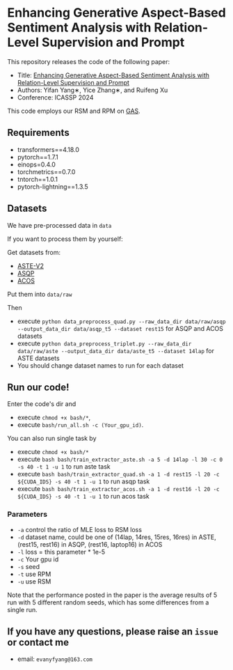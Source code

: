 # Enhancing Generative Aspect-Based Sentiment Analysis with Relation-Level Supervision and Prompt

This repository releases the code of the following paper:

- Title: [Enhancing Generative Aspect-Based Sentiment Analysis with Relation-Level Supervision and Prompt](https://ieeexplore.ieee.org/abstract/document/10448322/)
- Authors: Yifan Yang∗, Yice Zhang∗, and Ruifeng Xu
- Conference: ICASSP 2024

This code employs our RSM and RPM on [GAS](https://aclanthology.org/2021.acl-short.64/).

## Requirements

- transformers==4.18.0
- pytorch==1.7.1
- einops=0.4.0
- torchmetrics==0.7.0
- tntorch==1.0.1
- pytorch-lightning==1.3.5

## Datasets
We have pre-processed data in `data`

If you want to process them by yourself:

Get datasets from:
- [ASTE-V2](https://github.com/xuuuluuu/SemEval-Triplet-data/tree/master/ASTE-Data-V2-EMNLP2020)
- [ASQP](https://github.com/ZubinGou/multi-view-prompting/tree/main/data/asqp)
- [ACOS](https://github.com/ZubinGou/multi-view-prompting/tree/main/data/acos)

Put them into `data/raw` 

Then
- execute `python data_preprocess_quad.py --raw_data_dir data/raw/asqp --output_data_dir data/asqp_t5 --dataset rest15` for ASQP and ACOS datasets
- execute `python data_preprocess_triplet.py --raw_data_dir data/raw/aste --output_data_dir data/aste_t5 --dataset 14lap` for ASTE datasets
- You should change dataset names to run for each dataset

## Run our code!
Enter the code's dir and
- execute `chmod +x bash/*`,
- execute `bash/run_all.sh -c (Your_gpu_id)`.

You can also run single task by
- execute `chmod +x bash/*`
- execute `bash bash/train_extractor_aste.sh -a 5 -d 14lap -l 30 -c 0 -s 40 -t 1 -u 1` to run aste task
- execute `bash bash/train_extractor_quad.sh -a 1 -d rest15 -l 20 -c ${CUDA_IDS} -s 40 -t 1 -u 1` to run asqp task
- execute `bash bash/train_extractor_acos.sh -a 1 -d rest16 -l 20 -c ${CUDA_IDS} -s 40 -t 1 -u 1` to run acos task

### Parameters
- `-a` control the ratio of MLE loss to RSM loss
- `-d` dataset name, could be one of (14lap, 14res, 15res, 16res) in ASTE, (rest15, rest16) in ASQP, (rest16, laptop16) in ACOS
- `-l` loss = this parameter * 1e-5
- `-c` Your gpu id
- `-s` seed
- `-t` use RPM
- `-u` use RSM

Note that the performance posted in the paper is the average results of 5 run with 5 different random seeds, which has some differences from a single run.

## If you have any questions, please raise an `issue` or contact me

- email: `evanyfyang@163.com`
